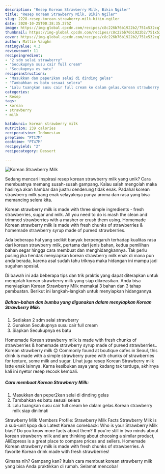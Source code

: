 ```yaml
---
description: "Resep Korean Strawberry Milk, Bikin Ngiler"
title: "Resep Korean Strawberry Milk, Bikin Ngiler"
slug: 2228-resep-korean-strawberry-milk-bikin-ngiler
date: 2020-10-25T00:38:35.275Z
image: https://img-global.cpcdn.com/recipes/c8c226b76b1922b2/751x532cq70/korean-strawberry-milk-foto-resep-utama.jpg
thumbnail: https://img-global.cpcdn.com/recipes/c8c226b76b1922b2/751x532cq70/korean-strawberry-milk-foto-resep-utama.jpg
cover: https://img-global.cpcdn.com/recipes/c8c226b76b1922b2/751x532cq70/korean-strawberry-milk-foto-resep-utama.jpg
author: Mattie Vaughn
ratingvalue: 4.3
reviewcount: 11
recipeingredient:
- "2 sdm selai strawberry"
- "Secukupnya susu cair full cream"
- "Secukupnya es batu"
recipeinstructions:
- "Masukkan dan peper2kan selai di dinding gelas"
- "Tambahkan es batu sesuai selera"
- "Lalu tuangkan susu cair full cream ke dalam gelas.Korean strawberry milk siap dinilmati"
categories:
- Resep
tags:
- korean
- strawberry
- milk

katakunci: korean strawberry milk 
nutrition: 239 calories
recipecuisine: Indonesian
preptime: "PT17M"
cooktime: "PT47M"
recipeyield: "2"
recipecategory: Dessert

---
```



![Korean Strawberry Milk](https://img-global.cpcdn.com/recipes/c8c226b76b1922b2/751x532cq70/korean-strawberry-milk-foto-resep-utama.jpg)

Sedang mencari inspirasi resep korean strawberry milk yang unik? Cara membuatnya memang susah-susah gampang. Kalau salah mengolah maka hasilnya akan hambar dan justru cenderung tidak enak. Padahal korean strawberry milk yang enak selayaknya punya aroma dan rasa yang bisa memancing selera kita.

Korean strawberry milk is made with three simple ingredients - fresh strawberries, sugar and milk. All you need to do is mash the clean and trimmed strawberries with a masher or crush them using. Homemade Korean strawberry milk is made with fresh chunks of strawberries &amp; homemade strawberry syrup made of pureed strawberries.

Ada beberapa hal yang sedikit banyak berpengaruh terhadap kualitas rasa dari korean strawberry milk, pertama dari jenis bahan, kedua pemilihan bahan segar hingga cara membuat dan menghidangkannya. Tak perlu pusing jika hendak menyiapkan korean strawberry milk enak di mana pun anda berada, karena asal sudah tahu triknya maka hidangan ini mampu jadi suguhan spesial.


Di bawah ini ada beberapa tips dan trik praktis yang dapat diterapkan untuk mengolah korean strawberry milk yang siap dikreasikan. Anda bisa menyiapkan Korean Strawberry Milk memakai 3 bahan dan 3 tahap pembuatan. Berikut ini langkah-langkah untuk menyiapkan hidangannya.

<!--inarticleads1-->

##### Bahan-bahan dan bumbu yang digunakan dalam menyiapkan Korean Strawberry Milk:

1. Sediakan 2 sdm selai strawberry
1. Gunakan Secukupnya susu cair full cream
1. Siapkan Secukupnya es batu


Homemade Korean strawberry milk is made with fresh chunks of strawberries &amp; homemade strawberry syrup made of pureed strawberries.. Korean strawberry milk 😊 Commonly found at boutique cafes in Seoul, this drink is made with a simple strawberry puree with chunks of strawberries for texture, some milk and sugar. Lihat juga resep Korean Strawberry milk latte enak lainnya. Karna kesibukan saya yang kadang tak terduga, akhirnya kali ini nyetor resep recook kembali. 

<!--inarticleads2-->

##### Cara membuat Korean Strawberry Milk:

1. Masukkan dan peper2kan selai di dinding gelas
1. Tambahkan es batu sesuai selera
1. Lalu tuangkan susu cair full cream ke dalam gelas.Korean strawberry milk siap dinilmati


Strawberry Milk Members Profile: Strawberry Milk Facts Strawberry Milk is a sub-unit kpop duo Latest Korean comeback: Who is your Strawberry Milk bias? Do you know more facts about them? If you&#39;re still in two minds about korean strawberry milk and are thinking about choosing a similar product, AliExpress is a great place to compare prices and sellers. Homemade Korean strawberry milk is made with fresh chunks of strawberries. A favorite Korean drink made with fresh strawberries! 

Gimana nih? Gampang kan? Itulah cara membuat korean strawberry milk yang bisa Anda praktikkan di rumah. Selamat mencoba!
